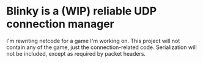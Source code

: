 # Blinky is a (WIP) reliable UDP connection manager
I'm rewriting netcode for a game I'm working on. This project will not contain any of the game, just the connection-related code. Serialization will not be included, except as required by packet headers.
